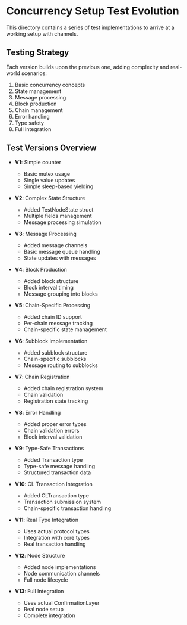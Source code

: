 # Concurrency Setup Test Evolution

This directory contains a series of test implementations to arrive at a working setup with channels.

## Testing Strategy
Each version builds upon the previous one, adding complexity and real-world scenarios:
1. Basic concurrency concepts
2. State management
3. Message processing
4. Block production
5. Chain management
6. Error handling
7. Type safety
8. Full integration

## Test Versions Overview

- **V1**: Simple counter
  - Basic mutex usage
  - Single value updates
  - Simple sleep-based yielding

- **V2**: Complex State Structure
  - Added TestNodeState struct
  - Multiple fields management
  - Message processing simulation

- **V3**: Message Processing
  - Added message channels
  - Basic message queue handling
  - State updates with messages

- **V4**: Block Production
  - Added block structure
  - Block interval timing
  - Message grouping into blocks

- **V5**: Chain-Specific Processing
  - Added chain ID support
  - Per-chain message tracking
  - Chain-specific state management

- **V6**: Subblock Implementation
  - Added subblock structure
  - Chain-specific subblocks
  - Message routing to subblocks

- **V7**: Chain Registration
  - Added chain registration system
  - Chain validation
  - Registration state tracking

- **V8**: Error Handling
  - Added proper error types
  - Chain validation errors
  - Block interval validation

- **V9**: Type-Safe Transactions
  - Added Transaction type
  - Type-safe message handling
  - Structured transaction data

- **V10**: CL Transaction Integration
  - Added CLTransaction type
  - Transaction submission system
  - Chain-specific transaction handling

- **V11**: Real Type Integration
  - Uses actual protocol types
  - Integration with core types
  - Real transaction handling

- **V12**: Node Structure
  - Added node implementations
  - Node communication channels
  - Full node lifecycle

- **V13**: Full Integration
  - Uses actual ConfirmationLayer
  - Real node setup
  - Complete integration
